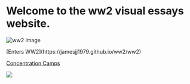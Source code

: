# Welcome to the ww2 visual essays website.

![ww2 image](https://upload.wikimedia.org/wikipedia/commons/4/4f/A_gun_turret_on_a_restored_WW2_Lancaster_bomber_-c.jpg)
<div>
[Enters WW2](https://jamesjj1979.github.io/ww2/ww2)
</div>

[Concentration Camps](https://jamesjj1979.github.io/ww2/concentrationcamps)


<a href="https://juncture-digital.org"><img src="https://juncture-digital.org/images/ve-button.png"></a>
